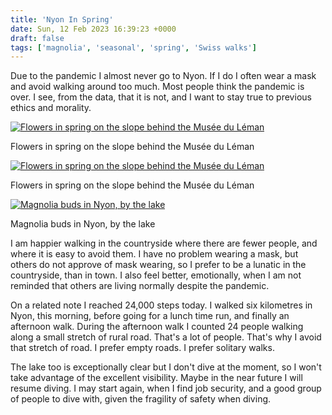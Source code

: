 ```yaml
---
title: 'Nyon In Spring'
date: Sun, 12 Feb 2023 16:39:23 +0000
draft: false
tags: ['magnolia', 'seasonal', 'spring', 'Swiss walks']
---
```


Due to the pandemic I almost never go to Nyon. If I do I often wear a mask and avoid walking around too much. Most people think the pandemic is over. I see, from the data, that it is not, and I want to stay true to previous ethics and morality.

[![Flowers in spring on the slope behind the Musée du Léman](https://www.main-vision.com/richard/blog/wp-content/uploads/2023/02/img_1049-768x1024.jpg)](https://www.main-vision.com/richard/blog/wp-content/uploads/2023/02/img_1049-scaled.jpg)

Flowers in spring on the slope behind the Musée du Léman

[![Flowers in spring on the slope behind the Musée du Léman](https://www.main-vision.com/richard/blog/wp-content/uploads/2023/02/img_1051-1024x768.jpg)](https://www.main-vision.com/richard/blog/wp-content/uploads/2023/02/img_1051-scaled.jpg)

Flowers in spring on the slope behind the Musée du Léman

[![Magnolia buds in Nyon, by the lake](https://www.main-vision.com/richard/blog/wp-content/uploads/2023/02/img_1048-768x1024.jpg)](https://www.main-vision.com/richard/blog/wp-content/uploads/2023/02/img_1048-scaled.jpg)

Magnolia buds in Nyon, by the lake

I am happier walking in the countryside where there are fewer people, and where it is easy to avoid them. I have no problem wearing a mask, but others do not approve of mask wearing, so I prefer to be a lunatic in the countryside, than in town. I also feel better, emotionally, when I am not reminded that others are living normally despite the pandemic.

On a related note I reached 24,000 steps today. I walked six kilometres in Nyon, this morning, before going for a lunch time run, and finally an afternoon walk. During the afternoon walk I counted 24 people walking along a small stretch of rural road. That's a lot of people. That's why I avoid that stretch of road. I prefer empty roads. I prefer solitary walks.

The lake too is exceptionally clear but I don't dive at the moment, so I won't take advantage of the excellent visibility. Maybe in the near future I will resume diving. I may start again, when I find job security, and a good group of people to dive with, given the fragility of safety when diving.